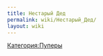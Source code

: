 ```yaml
---
title: Нестарый Дед
permalink: wiki/Нестарый_Дед/
layout: wiki
---
```


[Категория:Пуперы](Категория:Пуперы "wikilink")

